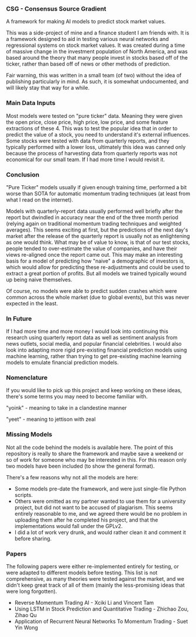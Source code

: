 ### CSG - Consensus Source Gradient
A framework for making AI models to predict stock market values.

This was a side-project of mine and a finance student I am friends with. It is a framework designed to aid
in testing various neural networks and regressional systems on stock market values. It was created during a 
time of massive change in the investment population of North America, and was based around the theory that
many people invest in stocks based off of the ticker, rather than based off of news or other methods of
prediction.

Fair warning, this was written in a small team (of two) without the idea of publishing particularly in mind.
As such, it is somewhat undocumented, and will likely stay that way for a while.

### Main Data Inputs
Most models were tested on "pure ticker" data. Meaning they were given the open price, close price, high price,
low price, and some feature extractions of these 4. This was to test the popular idea that in order to predict
the value of a stock, you need to understand it's external influences. Some stocks were tested with data from
quarterly reports, and they typically performed with a lower loss, ultimately this idea was canned only because
the process of harvesting data from quarterly reports was not economical for our small team. If I had more time
I would revisit it.

### Conclusion
"Pure Ticker" models usually if given enough training time, performed a bit worse than SOTA for automatic
momentum trading techniques (at least from what I read on the internet).

Models with quarterly-report data usually performed well briefly after the report
but dwindled in accuracy near the end of the three month period (relying again on traditional momentum
trading techniques and weighted averages). This seems exciting at first, but the predictions of the next
day's market after the release of the quarterly report is usually not as enlightening as one would think.
What may be of value to know, is that of our test stocks, people tended to over-estimate the value of 
companies, and have their views re-aligned once the report came out. This may make an interesting basis
for a model of predicting how "naive" a demographic of investors is, which would allow for predicting these
re-adjustments and could be used to extract a great portion of profits. But all models we trained typically 
wound up being naive themselves. 

Of course, no models were able to predict sudden crashes which were common across the whole market (due to
global events), but this was never expected in the least.

### In Future
If I had more time and more money I would look into continuing this research using quarterly report data as 
well as sentiment analysis from news outlets, social media, and popular financial celebrities. I would also
look into adapting more rigid pre-existing financial prediction models using machine learning, rather than
trying to get pre-existing machine learning models to emulate financial prediction models.

### Nomenclature 
If you would like to pick up this project and keep working on these ideas, there's some terms you may need 
to become familiar with. 

"yoink" - meaning to take in a clandestine manner

"yeet"  - meaning to jettison with zeal

### Missing Models
Not all the code behind the models is available here. The point of this repository is really to share the 
framework and maybe save a weekend or so of work for someone who may be interested in this. For this reason 
only two models have been included (to show the general format).

There's a few reasons why not all the models are here:
- Some models pre-date the framework, and were just single-file Python scripts.
- Others were omitted as my partner wanted to use them for a university project, but did not want to be accused of 
plagiarism. This seems entirely reasonable to me, and we agreed there would be no problem in uploading them 
after he completed his project, and that the implementations would fall under the GPLv2.
- I did a lot of work very drunk, and would rather clean it and comment it before sharing.

### Papers
The following papers were either re-implemented entirely for testing, or were adapted to different models
before testing. This list is not comprehensive, as many theories were tested against the market, and we 
didn't keep great track of all of them (mainly the less-promising ideas that were long forgotten).

- Reverse Momentum Trading AI - Xciki Li and Vincent Tam
- Using LSTM in Stock Prediction and Quantitative Trading - Zhichao Zou, Zihao Qu
- Application of Recurrent Neural Networks To Momentum Trading - Suet Yin Wong


